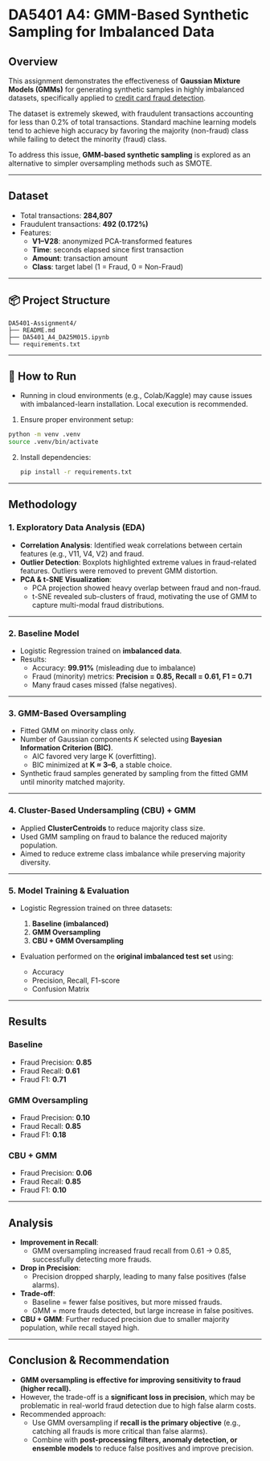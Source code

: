 # DA5401 A4: GMM-Based Synthetic Sampling for Imbalanced Data

## Overview
This assignment demonstrates the effectiveness of **Gaussian Mixture Models (GMMs)** for generating synthetic samples in highly imbalanced datasets, specifically applied to [credit card fraud detection](https://www.kaggle.com/datasets/mlg-ulb/creditcardfraud).  

The dataset is extremely skewed, with fraudulent transactions accounting for less than 0.2% of total transactions. Standard machine learning models tend to achieve high accuracy by favoring the majority (non-fraud) class while failing to detect the minority (fraud) class.  

To address this issue, **GMM-based synthetic sampling** is explored as an alternative to simpler oversampling methods such as SMOTE.  

---

## Dataset
- Total transactions: **284,807**  
- Fraudulent transactions: **492 (0.172%)**  
- Features:  
  - **V1–V28**: anonymized PCA-transformed features  
  - **Time**: seconds elapsed since first transaction  
  - **Amount**: transaction amount  
  - **Class**: target label (1 = Fraud, 0 = Non-Fraud)  

---

## 📦 Project Structure

```
DA5401-Assignment4/
├── README.md
├── DA5401_A4_DA25M015.ipynb
└── requirements.txt
```

---

## 🚀 How to Run

- Running in cloud environments (e.g., Colab/Kaggle) may cause issues with imbalanced-learn installation. Local execution is recommended.
1. Ensure proper environment setup:
```bash
python -m venv .venv
source .venv/bin/activate
```
2. Install dependencies:
   ```bash
   pip install -r requirements.txt
   ```
---

## Methodology

### 1. Exploratory Data Analysis (EDA)
- **Correlation Analysis**: Identified weak correlations between certain features (e.g., V11, V4, V2) and fraud.  
- **Outlier Detection**: Boxplots highlighted extreme values in fraud-related features. Outliers were removed to prevent GMM distortion.  
- **PCA & t-SNE Visualization**:  
  - PCA projection showed heavy overlap between fraud and non-fraud.  
  - t-SNE revealed sub-clusters of fraud, motivating the use of GMM to capture multi-modal fraud distributions.  

---

### 2. Baseline Model
- Logistic Regression trained on **imbalanced data**.  
- Results:  
  - Accuracy: **99.91%** (misleading due to imbalance)  
  - Fraud (minority) metrics: **Precision = 0.85, Recall = 0.61, F1 = 0.71**  
  - Many fraud cases missed (false negatives).  

---

### 3. GMM-Based Oversampling
- Fitted GMM on minority class only.  
- Number of Gaussian components $K$ selected using **Bayesian Information Criterion (BIC)**.  
  - AIC favored very large K (overfitting).  
  - BIC minimized at **K ≈ 3–6**, a stable choice.  
- Synthetic fraud samples generated by sampling from the fitted GMM until minority matched majority.  

---

### 4. Cluster-Based Undersampling (CBU) + GMM
- Applied **ClusterCentroids** to reduce majority class size.  
- Used GMM sampling on fraud to balance the reduced majority population.  
- Aimed to reduce extreme class imbalance while preserving majority diversity.  

---

### 5. Model Training & Evaluation
- Logistic Regression trained on three datasets:
  1. **Baseline (imbalanced)**
  2. **GMM Oversampling**
  3. **CBU + GMM Oversampling**

- Evaluation performed on the **original imbalanced test set** using:
  - Accuracy
  - Precision, Recall, F1-score
  - Confusion Matrix

---

## Results

### Baseline
- Fraud Precision: **0.85**  
- Fraud Recall: **0.61**  
- Fraud F1: **0.71**

### GMM Oversampling
- Fraud Precision: **0.10**  
- Fraud Recall: **0.85**  
- Fraud F1: **0.18**

### CBU + GMM
- Fraud Precision: **0.06**  
- Fraud Recall: **0.85**  
- Fraud F1: **0.10**

---

## Analysis
- **Improvement in Recall**:  
  - GMM oversampling increased fraud recall from 0.61 → 0.85, successfully detecting more frauds.  
- **Drop in Precision**:  
  - Precision dropped sharply, leading to many false positives (false alarms).  
- **Trade-off**:  
  - Baseline = fewer false positives, but more missed frauds.  
  - GMM = more frauds detected, but large increase in false positives.  
- **CBU + GMM**: Further reduced precision due to smaller majority population, while recall stayed high.  

---

## Conclusion & Recommendation
- **GMM oversampling is effective for improving sensitivity to fraud (higher recall).**  
- However, the trade-off is a **significant loss in precision**, which may be problematic in real-world fraud detection due to high false alarm costs.  
- Recommended approach:  
  - Use GMM oversampling if **recall is the primary objective** (e.g., catching all frauds is more critical than false alarms).  
  - Combine with **post-processing filters, anomaly detection, or ensemble models** to reduce false positives and improve precision.  
